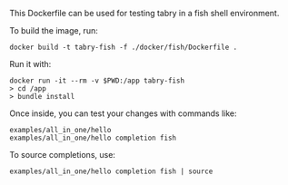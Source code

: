This Dockerfile can be used for testing tabry in a fish shell environment.

To build the image, run:

```
docker build -t tabry-fish -f ./docker/fish/Dockerfile .
```

Run it with:

```
docker run -it --rm -v $PWD:/app tabry-fish
> cd /app
> bundle install
```

Once inside, you can test your changes with commands like:

```
examples/all_in_one/hello
examples/all_in_one/hello completion fish
```

To source completions, use:

```
examples/all_in_one/hello completion fish | source
```
